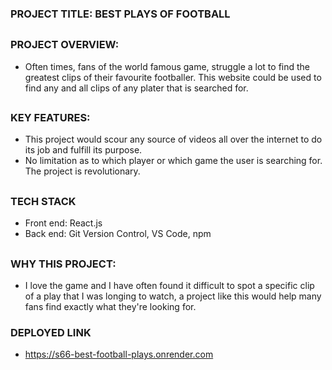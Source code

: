 ### PROJECT TITLE: BEST PLAYS OF FOOTBALL
## 
### PROJECT OVERVIEW: 
- Often times, fans of the world famous game, struggle a lot to find the greatest clips of their favourite footballer. This website  could be used to find any and all clips of any plater that is searched for.
##
### KEY FEATURES:
- This project would scour any source of videos all over the internet to do its job and fulfill its purpose. 
- No limitation as to which player or which game the user is searching for. The project is revolutionary.
##
### TECH STACK
- Front end: React.js
- Back end: Git Version Control, VS Code, npm
##
### WHY THIS PROJECT:
- I love the game and I have often found it difficult to spot a specific clip of a play that I was longing to watch, a project like this would help many fans find exactly what they're looking for.

### DEPLOYED LINK
- https://s66-best-football-plays.onrender.com